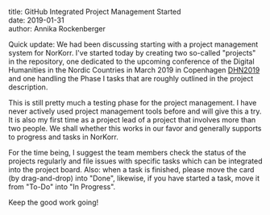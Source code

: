 
title:  GitHub Integrated Project Management Started<br>
date:   2019-01-31<br>
author: Annika Rockenberger<br>


Quick update: We had been discussing starting with a project management system for NorKorr. I've started today by creating two
so-called "projects" in the repository, one dedicated to the upcoming conference of the Digital Humanities in the Nordic Countries
in March 2019 in Copenhagen [DHN2019](https://github.com/arockenberger/NorKorr/projects/3) and one handling the Phase I tasks
that are roughly outlined in the project description.

This is still pretty much a testing phase for the project management. I have never actively used project management tools before
and will give this a try. It is also my first time as a project lead of a project that involves more than two people. We shall 
whether this works in our favor and generally supports to progress and tasks in NorKorr.

For the time being, I suggest the team members check the status of the projects regularly and file issues with specific tasks
which can be integrated into the project board. Also: when a task is finished, please move the card (by drag-and-drop) into "Done",
likewise, if you have started a task, move it from "To-Do" into "In Progress".

Keep the good work going!
